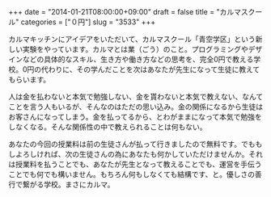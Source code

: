 +++
date = "2014-01-21T08:00:00+09:00"
draft = false
title = "カルマスクール"
categories = ["０円"]
slug = "3533"
+++

カルマキッチンにアイデアをいただいて、カルマスクール「青空学区」という新しい実験をやっています。カルマとは業（ごう）のこと。プログラミングやデザインなどの具体的なスキル、生き方や働き方などの思考を、完全0円で教える学校。0円の代わりに、その学んだことを次はあなたが先生になって生徒に教えてもらいます。

人は金を払わないと本気で勉強しない、金を貰わないと本気で教えない、なんてことを言う人もいるが、そんなのはただの思い込み。金の関係になるから生徒はお客さんになってしまう。金を払ってるから、とわがままになって本気で勉強をしなくなる。そんな関係性の中で教えられることは何もない。

あなたの今回の授業料は前の生徒さんが払って行きましたので無料です。でももしよろしければ、次の生徒さんの為にあなたも何かしていただけませんか。それは授業料を払うことでも、あなたが先生となって教えることでも、運営を手伝うことでも何でも構いません。もちろん何もしなくても結構です、と。優しさの善行で繋がる学校。まさにカルマ。
